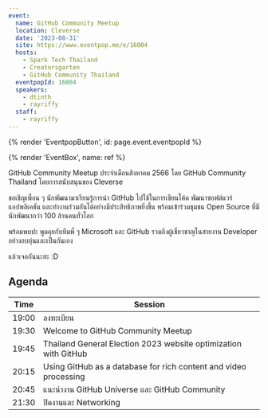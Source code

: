 ```yaml
---
event:
  name: GitHub Community Meetup
  location: Cleverse
  date: '2023-08-31'
  site: https://www.eventpop.me/e/16004
  hosts:
    - Spark Tech Thailand
    - Creatorsgarten
    - GitHub Community Thailand
  eventpopId: 16004
  speakers:
    - dtinth
    - rayriffy
  staff:
    - rayriffy
---
```


{% render 'EventpopButton', id: page.event.eventpopId %}

{% render 'EventBox', name: ref %}

GitHub Community Meetup ประจำเดือนสิงหาคม 2566 โดย GitHub Community Thailand โดยการสนับสนุนของ Cleverse

ขอเชิญเพื่อน ๆ นักพัฒนามาเรียนรู้การนำ GitHub ไปใช้ในการเขียนโค้ด พัฒนาซอฟต์แวร์ แอปพลิเคชัน และทำงานร่วมกันได้อย่างมีประสิทธิภาพยิ่งขึ้น พร้อมเข้าร่วมชุมชน Open Source ที่มีนักพัฒนากว่า 100 ล้านคนทั่วโลก

พร้อมพบปะ พูดคุยกับทีมพี่ ๆ Microsoft และ GitHub รวมถึงผู้เชี่ยวชาญในสายงาน Developer อย่างอบอุ่นและเป็นกันเอง

แล้วเจอกันนะฮะ :D

## Agenda

| Time  | Session                                                          |
| ----- | ---------------------------------------------------------------- |
| 19:00 | ลงทะเบียน                                                        |
| 19:30 | Welcome to GitHub Community Meetup                               |
| 19:45 | Thailand General Election 2023 website optimization with GitHub  |
| 20:15 | Using GitHub as a database for rich content and video processing |
| 20:45 | แนะนำงาน GitHub Universe และ GitHub Community                    |
| 21:30 | ปิดงานและ Networking                                             |
